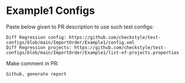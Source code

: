 # Example1 Configs
Paste below given to PR description to use such test configs:
```
Diff Regression config: https://github.com/checkstyle/test-configs/blob/main/ImportOrder/Example1/config.xml
Diff Regression projects: https://github.com/checkstyle/test-configs/blob/main/ImportOrder/Example1/list-of-projects.properties
```
Make comment in PR:
```
Github, generate report
```

